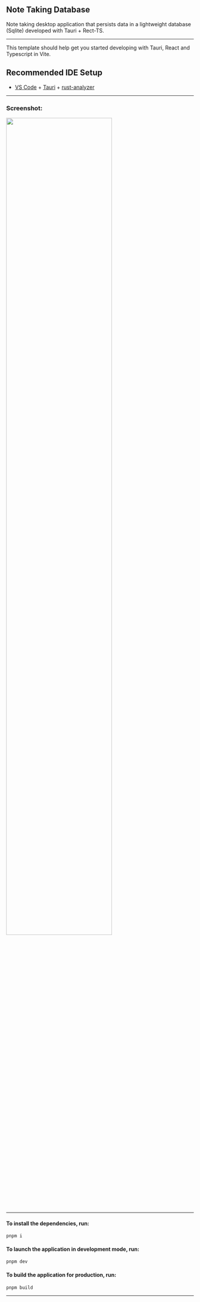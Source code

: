 ## Note Taking Database

Note taking desktop application that persists data in a lightweight database (Sqlite) developed with Tauri + Rect-TS.

---

This template should help get you started developing with Tauri, React and Typescript in Vite.

## Recommended IDE Setup

- [VS Code](https://code.visualstudio.com/) + [Tauri](https://marketplace.visualstudio.com/items?itemName=tauri-apps.tauri-vscode) + [rust-analyzer](https://marketplace.visualstudio.com/items?itemName=rust-lang.rust-analyzer)

---

### Screenshot:

<img src="https://user-images.githubusercontent.com/68773736/211568181-9bf4af70-9f70-4392-8a5e-88aef8ac1bcf.jpg" width="75%">

---

#### To install the dependencies, run:

```
pnpm i
```

#### To launch the application in development mode, run:

```
pnpm dev
```

#### To build the application for production, run:

```
pnpm build
```

---
